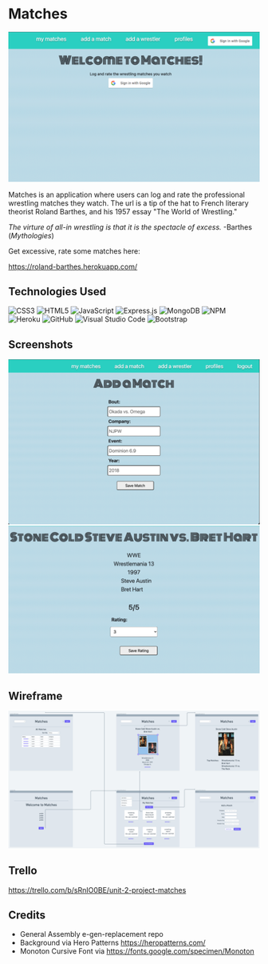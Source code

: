 # Matches

![welcome](/public/images/home.png)

Matches is an application where users can log and rate the professional wrestling matches they watch. The url is a tip of the hat to French literary theorist Roland Barthes, and his 1957 essay "The World of Wrestling."

*The virture of all-in wrestling is that it is the spectacle of excess.* -Barthes (*Mythologies*)

Get excessive, rate some matches here: 

https://roland-barthes.herokuapp.com/


## Technologies Used
![CSS3](https://img.shields.io/badge/css3-%231572B6.svg?style=for-the-badge&logo=css3&logoColor=white)
![HTML5](https://img.shields.io/badge/html5-%23E34F26.svg?style=for-the-badge&logo=html5&logoColor=white)
![JavaScript](https://img.shields.io/badge/javascript-%23323330.svg?style=for-the-badge&logo=javascript&logoColor=%23F7DF1E)
![Express.js](https://img.shields.io/badge/express.js-%23404d59.svg?style=for-the-badge&logo=express&logoColor=%2361DAFB)
![MongoDB](https://img.shields.io/badge/MongoDB-%234ea94b.svg?style=for-the-badge&logo=mongodb&logoColor=white)
![NPM](https://img.shields.io/badge/NPM-%23000000.svg?style=for-the-badge&logo=npm&logoColor=white)
![Heroku](https://img.shields.io/badge/heroku-%23430098.svg?style=for-the-badge&logo=heroku&logoColor=white)
![GitHub](https://img.shields.io/badge/github-%23121011.svg?style=for-the-badge&logo=github&logoColor=white)
![Visual Studio Code](https://img.shields.io/badge/Visual%20Studio%20Code-0078d7.svg?style=for-the-badge&logo=visual-studio-code&logoColor=white)
![Bootstrap](https://img.shields.io/badge/bootstrap-%23563D7C.svg?style=for-the-badge&logo=bootstrap&logoColor=white)

## Screenshots

![addmatch](public/images/addmatch.png)
![matchpage](public/images/matchpage.png)

## Wireframe
![wireframe](public/images/matches%20(1).png)

## Trello 
https://trello.com/b/sRnIO0BE/unit-2-project-matches


## Credits
+ General Assembly e-gen-replacement repo
+ Background via Hero Patterns https://heropatterns.com/
+ Monoton Cursive Font via https://fonts.google.com/specimen/Monoton


